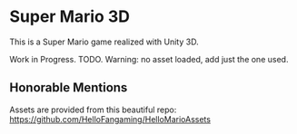 # Super Mario 3D
This is a Super Mario game realized with Unity 3D.

Work in Progress. TODO.
Warning: no asset loaded, add just the one used.

## Honorable Mentions
Assets are provided from this beautiful repo: https://github.com/HelloFangaming/HelloMarioAssets

